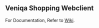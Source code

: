 ## Veniqa Shopping Webclient

For Documentation, Refer to [Wiki](https://github.com/Viveckh/Veniqa/wiki).